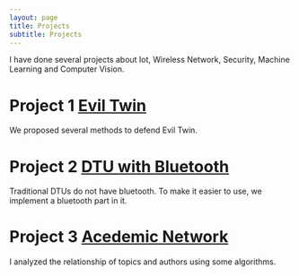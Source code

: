 ```yaml
---
layout: page
title: Projects
subtitle: Projects
---
```


I have done several projects about Iot, Wireless Network, Security, Machine Learning and Computer Vision.

# Project 1 [Evil Twin](https://wenwen0319.github.io/eviltwin/)

We proposed several methods to defend Evil Twin.

# Project 2 [DTU with Bluetooth](https://wenwen0319.github.io/dtu/)

Traditional DTUs do not have bluetooth. To make it easier to use, we implement a bluetooth part in it.

# Project 3 [Acedemic Network](https://wenwen0319.github.io/acenet/)

I analyzed the relationship of topics and authors using some algorithms.

